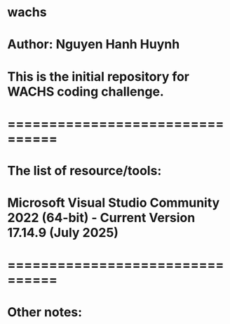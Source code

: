 # wachs
# Author: Nguyen Hanh Huynh
# This is the initial repository for WACHS coding challenge.
# ================================
# The list of resource/tools:
# Microsoft Visual Studio Community 2022 (64-bit) - Current Version 17.14.9 (July 2025)
#
# ================================
# Other notes:
